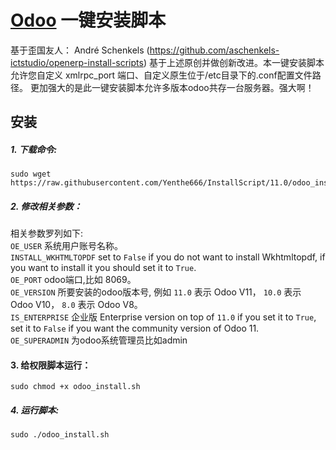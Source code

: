 # [Odoo](https://www.odoo.com "直达Odoo官网") 一键安装脚本

基于歪国友人： André Schenkels (https://github.com/aschenkels-ictstudio/openerp-install-scripts)
基于上述原创并做创新改进。本一键安装脚本允许您自定义 xmlrpc_port 端口、自定义原生位于/etc目录下的.conf配置文件路径。
更加强大的是此一键安装脚本允许多版本odoo共存一台服务器。强大啊！

## 安装

##### 1. 下载命令:
```
sudo wget https://raw.githubusercontent.com/Yenthe666/InstallScript/11.0/odoo_install.sh
```
##### 2. 修改相关参数：
相关参数罗列如下:<br/>
```OE_USER``` 系统用户账号名称。<br/>
```INSTALL_WKHTMLTOPDF``` set to ```False``` if you do not want to install Wkhtmltopdf, if you want to install it you should set it to ```True```.<br/>
```OE_PORT``` odoo端口,比如 8069。<br/>
```OE_VERSION``` 所要安装的odoo版本号, 例如 ```11.0``` 表示 Odoo V11， ```10.0``` 表示 Odoo V10， ```8.0``` 表示 Odoo V8。<br/>
```IS_ENTERPRISE``` 企业版 Enterprise version on top of ```11.0``` if you set it to ```True```, set it to ```False``` if you want the community version of Odoo 11.<br/>
```OE_SUPERADMIN``` 为odoo系统管理员比如admin<br/>

#### 3. 给权限脚本运行：
```
sudo chmod +x odoo_install.sh
```
##### 4. 运行脚本:
```
sudo ./odoo_install.sh
```
